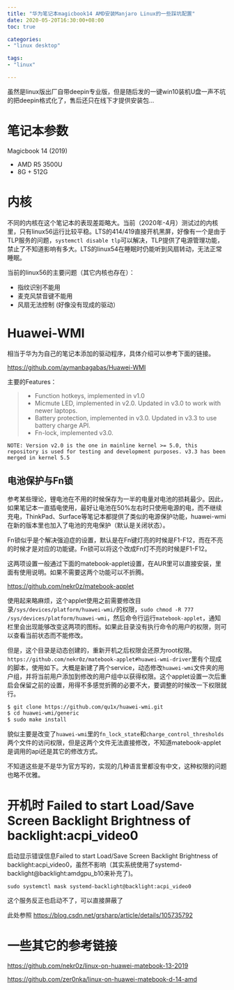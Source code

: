 ```yaml
---
title: "华为笔记本magicbook14 AMD安装Manjaro Linux的一些踩坑配置"
date: 2020-05-20T16:30:00+08:00
toc: true

categories:
- "linux desktop"

tags:
- "linux"

---
```


虽然是linux版出厂自带deepin专业版，但是随后发的一键win10装机U盘一声不坑的把deepin格式化了，售后还只在线下才提供安装包...

# 笔记本参数

Magicbook 14 (2019)

- AMD R5 3500U 
- 8G + 512G

# 内核

不同的内核在这个笔记本的表现差距略大。当前（2020年-4月）测试过的内核里，只有linux56运行比较平稳。LTS的414/419直接开机黑屏，好像有一个是由于TLP服务的问题，`systemctl disable tlp`可以解决，TLP提供了电源管理功能，禁止了不知道影响有多大。LTS的linux54在睡眠时仍能听到风扇转动，无法正常睡眠。

当前的linux56的主要问题（其它内核也存在）：

- 指纹识别不能用
- 麦克风禁音键不能用
- 风扇无法控制 (好像没有现成的驱动）

# Huawei-WMI

相当于华为为自己的笔记本添加的驱动程序，具体介绍可以参考下面的链接。

https://github.com/aymanbagabas/Huawei-WMI

主要的Features：

> - Function hotkeys, implemented in v1.0
> - Micmute LED, implemented in v2.0. Updated in v3.0 to work with newer laptops.
> - Battery protection, implemented in v3.0. Updated in v3.3 to use battery charge API.
> - Fn-lock, implemented v3.0.

`NOTE: Version v2.0 is the one in mainline kernel >= 5.0, this repository is used for testing and development purposes. v3.3 has been merged in kernel 5.5`

## 电池保护与Fn锁

参考某些理论，锂电池在不用的时候保存为一半的电量对电池的损耗最少。因此，如果笔记本一直插电使用，最好让电池在50%左右时只使用电源的电，而不继续充电，ThinkPad、Surface等笔记本都提供了类似的电源保护功能，huawei-wmi在新的版本里也加入了电池的充电保护（默认是关闭状态）。

Fn锁似乎是个解决强迫症的设置，默认是在Fn键灯亮的时候是F1-F12，而在不亮的时候才是对应的功能键。Fn锁可以将这个改成Fn灯不亮的时候是F1-F12。

这两项设置一般通过下面的matebook-applet设置，在AUR里可以直接安装，里面有使用说明。如果不需要这两个功能可以不折腾。

https://github.com/nekr0z/matebook-applet

使用起来略麻烦，这个applet使用之前需要修改目录`/sys/devices/platform/huawei-wmi/`的权限，`sudo chmod -R 777 /sys/devices/platform/huawei-wmi`，然后命令行运行`matebook-applet`，通知栏里会出现能够改变这两项的图标。如果此目录没有执行命令的用户的权限，则可以查看当前状态而不能修改。

但是，这个目录是动态创建的，重新开机之后权限会还原为root权限。`https://github.com/nekr0z/matebook-applet#huawei-wmi-driver`里有个现成的脚本，使用如下。大概是新建了两个service，动态修改`huawei-wmi`文件夹的用户组，并将当前用户添加到修改的用户组中以获得权限。这个applet设置一次后重启会保留之前的设置，用得不多感觉折腾的必要不大，要调整的时候改一下权限就行。

```bash
$ git clone https://github.com/qu1x/huawei-wmi.git
$ cd huawei-wmi/generic
$ sudo make install
```

貌似主要是改变了`huawei-wmi`里的`fn_lock_state`和`charge_control_thresholds` 两个文件的访问权限，但是这两个文件无法直接修改，不知道matebook-applet是调用的api还是其它的修改方式。

不知道这些是不是华为官方写的，实现的几种语言里都没有中文，这种权限的问题也略不优雅。

# 开机时 Failed to start Load/Save Screen Backlight Brightness of backlight:acpi_video0

启动显示错误信息Failed to start Load/Save Screen Backlight Brightness of backlight:acpi_video0，虽然不影响（其实系统使用了systemd-backlight@backlight:amdgpu_b10来补充了)。

`sudo systemctl mask systemd-backlight@backlight:acpi_video0`

这个服务反正也启动不了，可以直接屏蔽了

此处参照 https://blog.csdn.net/grsharp/article/details/105735792

# 一些其它的参考链接

https://github.com/nekr0z/linux-on-huawei-matebook-13-2019

https://github.com/zer0nka/linux-on-huawei-matebook-d-14-amd
